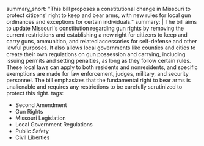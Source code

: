 summary_short: "This bill proposes a constitutional change in Missouri to protect citizens' right to keep and bear arms, with new rules for local gun ordinances and exceptions for certain individuals."
summary: |
  The bill aims to update Missouri's constitution regarding gun rights by removing the current restrictions and establishing a new right for citizens to keep and carry guns, ammunition, and related accessories for self-defense and other lawful purposes. It also allows local governments like counties and cities to create their own regulations on gun possession and carrying, including issuing permits and setting penalties, as long as they follow certain rules. These local laws can apply to both residents and nonresidents, and specific exemptions are made for law enforcement, judges, military, and security personnel. The bill emphasizes that the fundamental right to bear arms is unalienable and requires any restrictions to be carefully scrutinized to protect this right.
tags:
  - Second Amendment
  - Gun Rights
  - Missouri Legislation
  - Local Government Regulations
  - Public Safety
  - Civil Liberties

